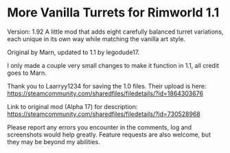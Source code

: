 # More Vanilla Turrets for Rimworld 1.1

Version: 1.92
A little mod that adds eight carefully balanced turret variations, each unique in its own way while matching the vanilla art style.

Original by Marn, updated to 1.1 by legodude17.

I only made a couple very small changes to make it function in 1.1, all credit goes to Marn.

Thank you to Laarryy1234 for saving the 1.0 files. Their upload is here: https://steamcommunity.com/sharedfiles/filedetails/?id=1864303676

Link to original mod (Alpha 17) for description: https://steamcommunity.com/sharedfiles/filedetails/?id=730528968

Please report any errors you encounter in the comments, log and screenshots would help greatly. Feature requests are also welcome, but they may be beyond my abilities.
